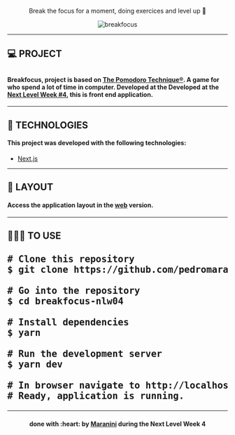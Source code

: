 <p align="center">Break the focus for a moment, doing exercices and level up 🚀</p>

<p align="center"><img alt="breakfocus" src="https://i.ibb.co/QfCXK7B/Captura-de-tela-de-2021-03-05-19-06-30.png"></p>

<hr>

<h2>💻 PROJECT<h2>
<h4>Breakfocus, project is based on <a href="https://francescocirillo.com/pages/pomodoro-technique" rel="nofollow">The Pomodoro Technique®</a>. A game for who spend a lot of time in computer. Developed at the Developed at the <a href="https://nextlevelweek.com/">Next Level Week #4</a>, this is front end application.</h4>

<hr>

<h2>🚀 TECHNOLOGIES</h2>

<h4>This project was developed with the following technologies:</h4>
<ul>
<li><a href="https://nextjs.org/" rel="nofollow">Next.js</a></li>
</ul>
    
<hr>
    
<h2>🔖 LAYOUT</h2>

<h4>Access the application layout in the <a href="https://www.figma.com/file/DS3hYfTIzPaCzrl7RnG608/Move.it-1.0">web</a> version.</h4>

<hr>

<h2>👨🏽‍💻 TO USE <h2/>
 
<div class="highlight highlight-source-shell">
<pre><span># Clone this repository</span>
$ git clone https://github.com/pedromaranini/breakfocus-nlw04.git <br/>
<span># Go into the repository</span>
$ <span>cd</span> breakfocus-nlw04 <br/>
<span># Install dependencies</span>
$ yarn <br/>
<span># Run the development server</span>
$ yarn dev <br/>
<span># In browser navigate to http://localhost:3000</span>
<span># Ready, application is running.</span>
</pre>
</div>

<hr>

<h4 align="center">done with :heart: by <a href="https://www.linkedin.com/in/pedromaranini30/">Maranini</a> during the Next Level Week 4</h4>
